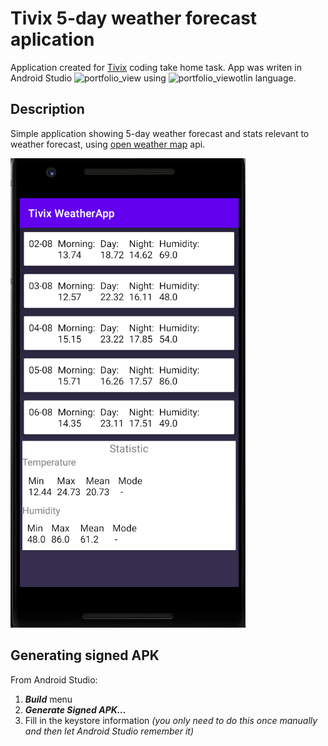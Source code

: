 # Tivix 5-day weather forecast aplication

Application created for [Tivix](https://www.tivix.com/) coding take home task.
App was writen in Android Studio <img width="20" alt="portfolio_view" src="https://upload.wikimedia.org/wikipedia/commons/thumb/e/e3/Android_Studio_Icon_%282014-2019%29.svg/1200px-Android_Studio_Icon_%282014-2019%29.svg.png"> using <img width="20" alt="portfolio_view" src="https://user-images.githubusercontent.com/6463980/28998869-97bca9dc-7a03-11e7-8a95-3bbe9c1f7926.png">otlin  language.

## Description
Simple application showing 5-day weather forecast and stats relevant to weather forecast, using [open weather map](https://openweathermap.org/api)  api.

![](image/app.png)

## Generating signed APK
From Android Studio:
1. ***Build*** menu
2. ***Generate Signed APK...***
3. Fill in the keystore information *(you only need to do this once manually and then let Android Studio remember it)*

